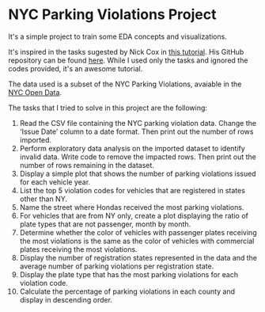 # NYC Parking Violations Project
It's a simple project to train some EDA concepts and visualizations.

It's inspired in the tasks sugested by Nick Cox in [this tutorial](https://towardsdatascience.com/learn-python-data-analytics-by-example-ny-parking-violations-e1ce1847fa2). His GitHub repository can be found [here](https://github.com/nickdcox/learn-nyc-parking-violations/blob/main/violations.csv). While I used only the tasks and ignored the codes provided, it's an awesome tutorial.

The data used is a subset of the NYC Parking Violations, avaiable in the [NYC Open Data](https://data.cityofnewyork.us/City-Government/Parking-Violations-Issued-Fiscal-Year-2021/pvqr-7yc4).

The tasks that I tried to solve in this project are the following:

  1. Read the CSV file containing the NYC parking violation data. Change the ‘Issue Date’ column to a date format. Then print out the number of rows imported.
  2. Perform exploratory data analysis on the imported dataset to identify invalid data. Write code to remove the impacted rows. Then print out the number of rows remaining in the dataset.
  3. Display a simple plot that shows the number of parking violations issued for each vehicle year.
  4. List the top 5 violation codes for vehicles that are registered in states other than NY.
  5. Name the street where Hondas received the most parking violations.
  6. For vehicles that are from NY only, create a plot displaying the ratio of plate types that are not passenger, month by month.
  7. Determine whether the color of vehicles with passenger plates receiving the most violations is the same as the color of vehicles with commercial plates receiving the most violations.
  8. Display the number of registration states represented in the data and the average number of parking violations per registration state.
  9. Display the plate type that has the most parking violations for each violation code.
  10. Calculate the percentage of parking violations in each county and display in descending order.
